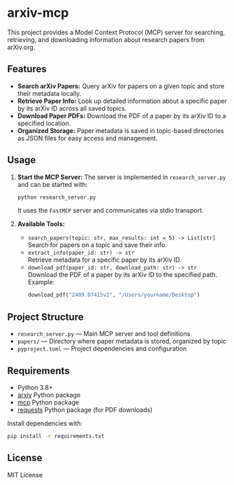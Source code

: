 # arxiv-mcp

This project provides a Model Context Protocol (MCP) server for searching, retrieving, and downloading information about research papers from arXiv.org.

## Features
- **Search arXiv Papers:** Query arXiv for papers on a given topic and store their metadata locally.
- **Retrieve Paper Info:** Look up detailed information about a specific paper by its arXiv ID across all saved topics.
- **Download Paper PDFs:** Download the PDF of a paper by its arXiv ID to a specified location.
- **Organized Storage:** Paper metadata is saved in topic-based directories as JSON files for easy access and management.

## Usage
1. **Start the MCP Server:**
   The server is implemented in `research_server.py` and can be started with:
   ```bash
   python research_server.py
   ```
   It uses the `FastMCP` server and communicates via stdio transport.

2. **Available Tools:**
   - `search_papers(topic: str, max_results: int = 5) -> List[str]`  
     Search for papers on a topic and save their info.
   - `extract_info(paper_id: str) -> str`  
     Retrieve metadata for a specific paper by its arXiv ID.
   - `download_pdf(paper_id: str, download_path: str) -> str`  
     Download the PDF of a paper by its arXiv ID to the specified path. Example:
     ```python
     download_pdf("2409.07415v2", "/Users/yourname/Desktop")
     ```

## Project Structure
- `research_server.py` — Main MCP server and tool definitions
- `papers/` — Directory where paper metadata is stored, organized by topic
- `pyproject.toml` — Project dependencies and configuration

## Requirements
- Python 3.8+
- [arxiv](https://pypi.org/project/arxiv/) Python package
- [mcp](https://github.com/modelcontext/mcp) Python package
- [requests](https://pypi.org/project/requests/) Python package (for PDF downloads)

Install dependencies with:
```bash
pip install -r requirements.txt
```

## License
MIT License
